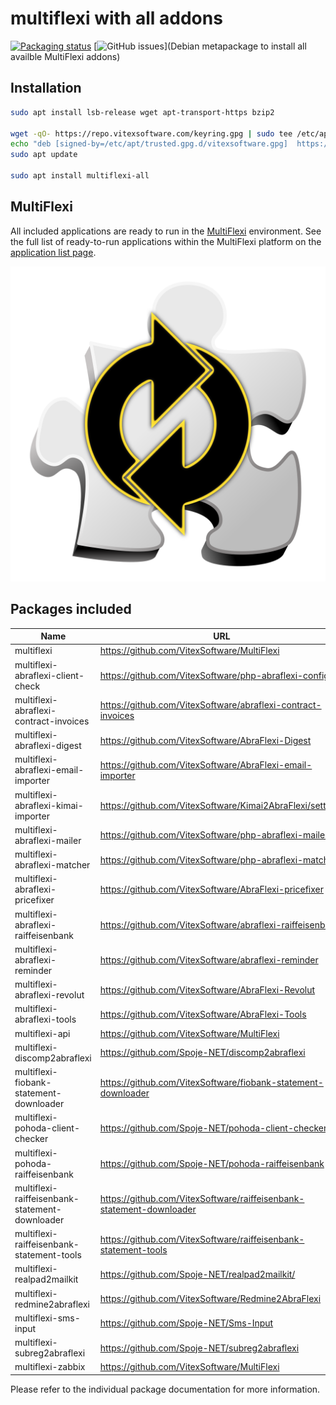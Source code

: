 # multiflexi with all addons

[![Packaging status](https://repology.org/badge/vertical-allrepos/multiflexi-all.svg)](https://repology.org/project/multiflexi-all/versions)
[![GitHub issues](https://img.shields.io/github/issues/VitexSoftware/multiflexi-all.svg)](Debian metapackage to install all availble MultiFlexi addons)

## Installation
```bash
sudo apt install lsb-release wget apt-transport-https bzip2

wget -qO- https://repo.vitexsoftware.com/keyring.gpg | sudo tee /etc/apt/trusted.gpg.d/vitexsoftware.gpg
echo "deb [signed-by=/etc/apt/trusted.gpg.d/vitexsoftware.gpg]  https://repo.vitexsoftware.com  $(lsb_release -sc) main" | sudo tee /etc/apt/sources.list.d/vitexsoftware.list
sudo apt update

sudo apt install multiflexi-all
```

MultiFlexi
----------

All included applications are ready to run in the [MultiFlexi](https://multiflexi.eu) environment.
See the full list of ready-to-run applications within the MultiFlexi platform on the [application list page](https://www.multiflexi.eu/apps.php).

[![MultiFlexi App](https://github.com/VitexSoftware/MultiFlexi/blob/main/doc/multiflexi-app.svg)](https://www.multiflexi.eu/apps.php)



## Packages included

| Name | URL |
|------|-----|
| multiflexi | https://github.com/VitexSoftware/MultiFlexi |
| multiflexi-abraflexi-client-check | https://github.com/VitexSoftware/php-abraflexi-config |
| multiflexi-abraflexi-contract-invoices | https://github.com/VitexSoftware/abraflexi-contract-invoices |
| multiflexi-abraflexi-digest | https://github.com/VitexSoftware/AbraFlexi-Digest |
| multiflexi-abraflexi-email-importer | https://github.com/VitexSoftware/AbraFlexi-email-importer |
| multiflexi-abraflexi-kimai-importer | https://github.com/VitexSoftware/Kimai2AbraFlexi/settings |
| multiflexi-abraflexi-mailer | https://github.com/VitexSoftware/php-abraflexi-mailer |
| multiflexi-abraflexi-matcher | https://github.com/VitexSoftware/php-abraflexi-matcher |
| multiflexi-abraflexi-pricefixer | https://github.com/VitexSoftware/AbraFlexi-pricefixer |
| multiflexi-abraflexi-raiffeisenbank | https://github.com/VitexSoftware/abraflexi-raiffeisenbank |
| multiflexi-abraflexi-reminder | https://github.com/VitexSoftware/abraflexi-reminder |
| multiflexi-abraflexi-revolut | https://github.com/VitexSoftware/AbraFlexi-Revolut |
| multiflexi-abraflexi-tools | https://github.com/VitexSoftware/AbraFlexi-Tools |
| multiflexi-api | https://github.com/VitexSoftware/MultiFlexi |
| multiflexi-discomp2abraflexi | https://github.com/Spoje-NET/discomp2abraflexi |
| multiflexi-fiobank-statement-downloader | https://github.com/VitexSoftware/fiobank-statement-downloader |
| multiflexi-pohoda-client-checker | https://github.com/Spoje-NET/pohoda-client-checker |
| multiflexi-pohoda-raiffeisenbank | https://github.com/Spoje-NET/pohoda-raiffeisenbank |
| multiflexi-raiffeisenbank-statement-downloader | https://github.com/VitexSoftware/raiffeisenbank-statement-downloader |
| multiflexi-raiffeisenbank-statement-tools | https://github.com/VitexSoftware/raiffeisenbank-statement-tools |
| multiflexi-realpad2mailkit | https://github.com/Spoje-NET/realpad2mailkit/ |
| multiflexi-redmine2abraflexi | https://github.com/VitexSoftware/Redmine2AbraFlexi |
| multiflexi-sms-input | https://github.com/Spoje-NET/Sms-Input |
| multiflexi-subreg2abraflexi | https://github.com/Spoje-NET/subreg2abraflexi |
| multiflexi-zabbix | https://github.com/VitexSoftware/MultiFlexi |

Please refer to the individual package documentation for more information.

